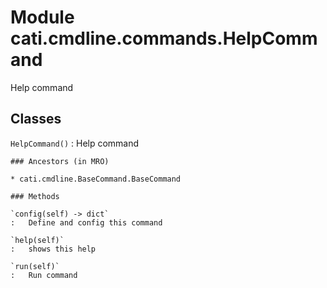 Module cati.cmdline.commands.HelpCommand
========================================
Help command

Classes
-------

`HelpCommand()`
:   Help command

    ### Ancestors (in MRO)

    * cati.cmdline.BaseCommand.BaseCommand

    ### Methods

    `config(self) ‑> dict`
    :   Define and config this command

    `help(self)`
    :   shows this help

    `run(self)`
    :   Run command